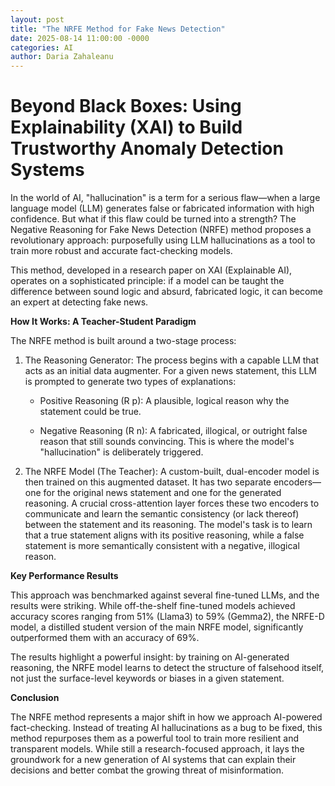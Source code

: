 ```yaml
---
layout: post
title: "The NRFE Method for Fake News Detection"
date: 2025-08-14 11:00:00 -0000
categories: AI 
author: Daria Zahaleanu
---
```


# Beyond Black Boxes: Using Explainability (XAI) to Build Trustworthy Anomaly Detection Systems


<!-- 9. Hot topics
    * Agent governance
    * Internal governance -> how do they log stuff? What do they do with the data?
        * No real company experience
        * GovAi - Jonas Schultz, SafeAI as well -->

In the world of AI, "hallucination" is a term for a serious flaw—when a large language model (LLM) generates false or fabricated information with high confidence. But what if this flaw could be turned into a strength? The Negative Reasoning for Fake News Detection (NRFE) method proposes a revolutionary approach: purposefully using LLM hallucinations as a tool to train more robust and accurate fact-checking models.

This method, developed in a research paper on XAI (Explainable AI), operates on a sophisticated principle: if a model can be taught the difference between sound logic and absurd, fabricated logic, it can become an expert at detecting fake news.

**How It Works: A Teacher-Student Paradigm**

The NRFE method is built around a two-stage process:

1. The Reasoning Generator: The process begins with a capable LLM that acts as an initial data augmenter. For a given news statement, this LLM is prompted to generate two types of explanations:

    * Positive Reasoning (R p): A plausible, logical reason why the statement could be true.

    * Negative Reasoning (R n): A fabricated, illogical, or outright false reason that still sounds convincing. This is where the model's "hallucination" is deliberately triggered.

2. The NRFE Model (The Teacher): A custom-built, dual-encoder model is then trained on this augmented dataset. It has two separate encoders—one for the original news statement and one for the generated reasoning. A crucial cross-attention layer forces these two encoders to communicate and learn the semantic consistency (or lack thereof) between the statement and its reasoning. The model's task is to learn that a true statement aligns with its positive reasoning, while a false statement is more semantically consistent with a negative, illogical reason.

**Key Performance Results**

This approach was benchmarked against several fine-tuned LLMs, and the results were striking. While off-the-shelf fine-tuned models achieved accuracy scores ranging from 51% (Llama3) to 59% (Gemma2), the NRFE-D model, a distilled student version of the main NRFE model, significantly outperformed them with an accuracy of 69%.

The results highlight a powerful insight: by training on AI-generated reasoning, the NRFE model learns to detect the structure of falsehood itself, not just the surface-level keywords or biases in a given statement.

**Conclusion**

The NRFE method represents a major shift in how we approach AI-powered fact-checking. Instead of treating AI hallucinations as a bug to be fixed, this method repurposes them as a powerful tool to train more resilient and transparent models. While still a research-focused approach, it lays the groundwork for a new generation of AI systems that can explain their decisions and better combat the growing threat of misinformation.